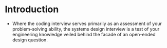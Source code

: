 # Introduction

- Where the coding interview serves primarily as an assessment of your problem-solving ability, the systems design interview is a test of your engineering knowledge veiled behind the facade of an open-ended design question.